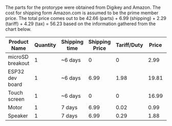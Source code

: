 The parts for the protorype were obtained from Digikey and Amazon. 
The cost for shipping form Amazon.com is assumed to be the prime member price.
The total price comes out to be 
42.66 (parts) + 6.99 (shipping) + 2.29 (tariff) + 4.29 (tax) = 56.23
based on the information gathered from the chart below.

| Product Name     | Quantity | Shipping time | Shipping Price | Tariff/Duty | Price | Website/Datasheet                                 |
|------------------|----------|---------------|----------------|-------------|-------|---------------------------------------------------|
| microSD breakout | 1        | ~6 days       | 0              | 0           | 2.99  | [Amazon](https://www.amazon.com//dp/B08C4WY2WR)   |
| ESP32 dev board  | 1        | ~6 days       | 6.99           | 1.98        | 19.81 | [Digikey](https://www.digikey.com/short/8rq5nrrb) |
| Touch screen     | 1        | ~6 days       | 0              | 0           | 16.99 | [Amazon](https://www.amazon.com/dp/B0BWJHK4M6)    |
| Motor            | 1        | 7 days        | 6.99           | 0.02        | 0.99  | [Digikey](https://www.digikey.com/short/87bwjrq7) |
| Speaker          | 1        | 7 days        | 6.99           | 0.29        | 1.88  | [Digikey](https://www.digikey.com/short/840w4h5d) |
